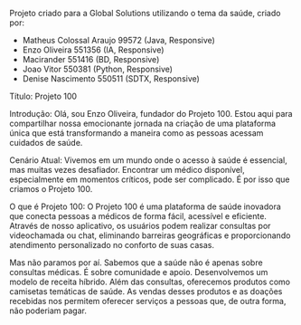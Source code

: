 Projeto criado para a Global Solutions utilizando o tema da saúde, criado por:
- Matheus Colossal Araujo 99572 (Java, Responsive)
- Enzo Oliveira 551356 (IA, Responsive)
- Macirander 551416 (BD, Responsive) 
- Joao Vitor 550381 (Python, Responsive)
- Denise Nascimento 550511 (SDTX, Responsive)

Título: Projeto 100 

Introdução:
Olá, sou Enzo Oliveira, fundador do Projeto 100. Estou aqui para compartilhar nossa emocionante jornada na criação de uma plataforma única que está transformando a maneira como as pessoas acessam cuidados de saúde.

Cenário Atual:
Vivemos em um mundo onde o acesso à saúde é essencial, mas muitas vezes desafiador. Encontrar um médico disponível, especialmente em momentos críticos, pode ser complicado. É por isso que criamos o Projeto 100.

O que é Projeto 100:
O Projeto 100 é uma plataforma de saúde inovadora que conecta pessoas a médicos de forma fácil, acessível e eficiente. Através de nosso aplicativo, os usuários podem realizar consultas por videochamada ou chat, eliminando barreiras geográficas e proporcionando atendimento personalizado no conforto de suas casas.

Mas não paramos por aí. Sabemos que a saúde não é apenas sobre consultas médicas. É sobre comunidade e apoio. Desenvolvemos um modelo de receita híbrido. Além das consultas, oferecemos produtos como camisetas temáticas de saúde. As vendas desses produtos e as doações recebidas nos permitem oferecer serviços a pessoas que, de outra forma, não poderiam pagar.

